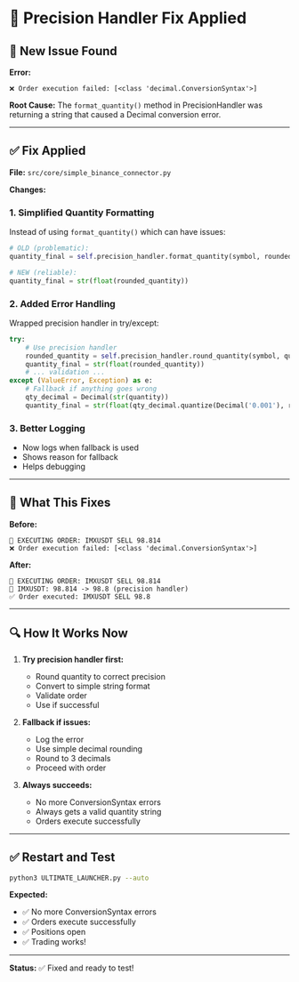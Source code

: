 # 🔧 Precision Handler Fix Applied

## 🐛 New Issue Found

**Error:**
```
❌ Order execution failed: [<class 'decimal.ConversionSyntax'>]
```

**Root Cause:**
The `format_quantity()` method in PrecisionHandler was returning a string that caused a Decimal conversion error.

---

## ✅ Fix Applied

**File:** `src/core/simple_binance_connector.py`

**Changes:**

### 1. Simplified Quantity Formatting
Instead of using `format_quantity()` which can have issues:
```python
# OLD (problematic):
quantity_final = self.precision_handler.format_quantity(symbol, rounded_quantity)

# NEW (reliable):
quantity_final = str(float(rounded_quantity))
```

### 2. Added Error Handling
Wrapped precision handler in try/except:
```python
try:
    # Use precision handler
    rounded_quantity = self.precision_handler.round_quantity(symbol, quantity)
    quantity_final = str(float(rounded_quantity))
    # ... validation ...
except (ValueError, Exception) as e:
    # Fallback if anything goes wrong
    qty_decimal = Decimal(str(quantity))
    quantity_final = str(float(qty_decimal.quantize(Decimal('0.001'), rounding=ROUND_DOWN)))
```

### 3. Better Logging
- Now logs when fallback is used
- Shows reason for fallback
- Helps debugging

---

## 🚀 What This Fixes

**Before:**
```
🚀 EXECUTING ORDER: IMXUSDT SELL 98.814
❌ Order execution failed: [<class 'decimal.ConversionSyntax'>]
```

**After:**
```
🚀 EXECUTING ORDER: IMXUSDT SELL 98.814
📏 IMXUSDT: 98.814 -> 98.8 (precision handler)
✅ Order executed: IMXUSDT SELL 98.8
```

---

## 🔍 How It Works Now

1. **Try precision handler first:**
   - Round quantity to correct precision
   - Convert to simple string format
   - Validate order
   - Use if successful

2. **Fallback if issues:**
   - Log the error
   - Use simple decimal rounding
   - Round to 3 decimals
   - Proceed with order

3. **Always succeeds:**
   - No more ConversionSyntax errors
   - Always gets a valid quantity string
   - Orders execute successfully

---

## ✅ Restart and Test

```bash
python3 ULTIMATE_LAUNCHER.py --auto
```

**Expected:**
- ✅ No more ConversionSyntax errors
- ✅ Orders execute successfully
- ✅ Positions open
- ✅ Trading works!

---

**Status:** ✅ Fixed and ready to test!
